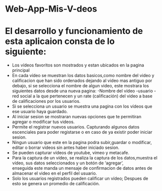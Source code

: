 # Web-App-Mis-V-deos

# El desarrollo y funcionamiento de esta aplicaion consta de lo siguiente:
  
   
 * Los vídeos favoritos son mostrados y estan ubicados en la pagina principal 
 * En cada vídeo se muestran los datos basicos,como nombre del video y calificacion que han sido ordenados dejando al video mas 
   antiguo por debajo, si se selecciona el nombre de algun video, este mostrara los siguientes datos desde una nueva pagina:
 -Nombre del vídeo 
 -usuario
 -red social a la que pertenecen y un rate (calificación) del video a base de calificaciones por los usuarios.
  * Si se selecciona un usuario se muestra una pagina con los vídeos que ese usuario haya guardado.
  * Al iniciar sesion se mostraran nuevas opciones que te permitiran agregar o modificar tus videos.
  * Permite el registrar nuevos usuarios. Capturando algunos datos escenciales para poder registarse o en caso de ya existir poder
    iniciar sesion.
  * Ningun usuario que este en la pagina podra subir,guardar o modificar, editar o borrar videos sin antes haber iniciado sesion.
  * Se pueden capturar vídeos de youtube, vimeo y metacafe.
  * Para la captura de un vídeo, se realiza la captura de los datos,muestra el vídeo, sus datos seleccionados y un botón de ‘agregar’,  
    enseguida este manda un mensaje de confirmacion de datos antes de almacenar el video en el perfil del usuario.
  * Solo los usuarios registrados pueden calificar un vídeo; Despues de esto se genera un promedio de calificación.
